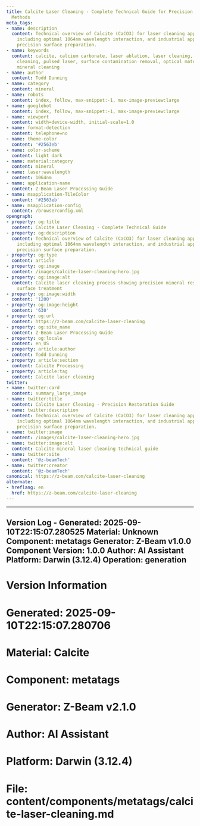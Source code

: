 ```yaml
---
title: Calcite Laser Cleaning - Complete Technical Guide for Precision Mineral Restoration
  Methods
meta_tags:
- name: description
  content: Technical overview of Calcite (CaCO3) for laser cleaning applications,
    including optimal 1064nm wavelength interaction, and industrial applications in
    precision surface preparation.
- name: keywords
  content: calcite, calcium carbonate, laser ablation, laser cleaning, non-contact
    cleaning, pulsed laser, surface contamination removal, optical material processing,
    mineral cleaning
- name: author
  content: Todd Dunning
- name: category
  content: mineral
- name: robots
  content: index, follow, max-snippet:-1, max-image-preview:large
- name: googlebot
  content: index, follow, max-snippet:-1, max-image-preview:large
- name: viewport
  content: width=device-width, initial-scale=1.0
- name: format-detection
  content: telephone=no
- name: theme-color
  content: '#2563eb'
- name: color-scheme
  content: light dark
- name: material:category
  content: mineral
- name: laser:wavelength
  content: 1064nm
- name: application-name
  content: Z-Beam Laser Processing Guide
- name: msapplication-TileColor
  content: '#2563eb'
- name: msapplication-config
  content: /browserconfig.xml
opengraph:
- property: og:title
  content: Calcite Laser Cleaning - Complete Technical Guide
- property: og:description
  content: Technical overview of Calcite (CaCO3) for laser cleaning applications,
    including optimal 1064nm wavelength interaction, and industrial applications in
    precision surface preparation.
- property: og:type
  content: article
- property: og:image
  content: /images/calcite-laser-cleaning-hero.jpg
- property: og:image:alt
  content: Calcite laser cleaning process showing precision mineral restoration and
    surface treatment
- property: og:image:width
  content: '1200'
- property: og:image:height
  content: '630'
- property: og:url
  content: https://z-beam.com/calcite-laser-cleaning
- property: og:site_name
  content: Z-Beam Laser Processing Guide
- property: og:locale
  content: en_US
- property: article:author
  content: Todd Dunning
- property: article:section
  content: Calcite Processing
- property: article:tag
  content: Calcite laser cleaning
twitter:
- name: twitter:card
  content: summary_large_image
- name: twitter:title
  content: Calcite Laser Cleaning - Precision Restoration Guide
- name: twitter:description
  content: Technical overview of Calcite (CaCO3) for laser cleaning applications,
    including optimal 1064nm wavelength interaction, and industrial applications in
    precision surface preparation.
- name: twitter:image
  content: /images/calcite-laser-cleaning-hero.jpg
- name: twitter:image:alt
  content: Calcite mineral laser cleaning technical guide
- name: twitter:site
  content: '@z-beamTech'
- name: twitter:creator
  content: '@z-beamTech'
canonical: https://z-beam.com/calcite-laser-cleaning
alternate:
- hreflang: en
  href: https://z-beam.com/calcite-laser-cleaning
---
```


---
Version Log - Generated: 2025-09-10T22:15:07.280525
Material: Unknown
Component: metatags
Generator: Z-Beam v1.0.0
Component Version: 1.0.0
Author: AI Assistant
Platform: Darwin (3.12.4)
Operation: generation
---

# Version Information
# Generated: 2025-09-10T22:15:07.280706
# Material: Calcite
# Component: metatags
# Generator: Z-Beam v2.1.0
# Author: AI Assistant
# Platform: Darwin (3.12.4)
# File: content/components/metatags/calcite-laser-cleaning.md